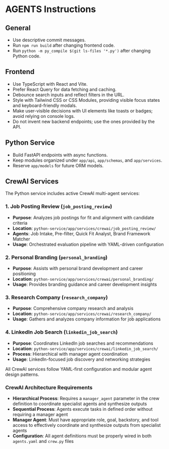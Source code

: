 # AGENTS Instructions

## General
- Use descriptive commit messages.
- Run `npm run build` after changing frontend code.
- Run `python -m py_compile $(git ls-files '*.py')` after changing Python code.

## Frontend
- Use TypeScript with React and Vite.
- Prefer React Query for data fetching and caching.
- Debounce search inputs and reflect filters in the URL.
- Style with Tailwind CSS or CSS Modules, providing visible focus states and keyboard-friendly modals.
- Make user-visible decisions with UI elements like toasts or badges; avoid relying on console logs.
- Do not invent new backend endpoints; use the ones provided by the API.

## Python Service
- Build FastAPI endpoints with async functions.
- Keep modules organized under `app/api`, `app/schemas`, and `app/services`.
- Reserve `app/models` for future ORM models.

## CrewAI Services
The Python service includes active CrewAI multi-agent services:

### 1. Job Posting Review (`job_posting_review`)
- **Purpose**: Analyzes job postings for fit and alignment with candidate criteria
- **Location**: `python-service/app/services/crewai/job_posting_review/`
- **Agents**: Job Intake, Pre-filter, Quick Fit Analyst, Brand Framework Matcher
- **Usage**: Orchestrated evaluation pipeline with YAML-driven configuration

### 2. Personal Branding (`personal_branding`)
- **Purpose**: Assists with personal brand development and career positioning
- **Location**: `python-service/app/services/crewai/personal_branding/`
- **Usage**: Provides branding guidance and career development insights

### 3. Research Company (`research_company`) 
- **Purpose**: Comprehensive company research and analysis
- **Location**: `python-service/app/services/crewai/research_company/`
- **Usage**: Gathers and analyzes company information for job applications

### 4. LinkedIn Job Search (`linkedin_job_search`)
- **Purpose**: Coordinates LinkedIn job searches and recommendations
- **Location**: `python-service/app/services/crewai/linkedin_job_search/`
- **Process**: Hierarchical with manager agent coordination
- **Usage**: LinkedIn-focused job discovery and networking strategies

All CrewAI services follow YAML-first configuration and modular agent design patterns.

### CrewAI Architecture Requirements
- **Hierarchical Process**: Requires a `manager_agent` parameter in the crew definition to coordinate specialist agents and synthesize outputs
- **Sequential Process**: Agents execute tasks in defined order without requiring a manager agent
- **Manager Agent**: Must have appropriate role, goal, backstory, and tool access to effectively coordinate and synthesize outputs from specialist agents
- **Configuration**: All agent definitions must be properly wired in both `agents.yaml` and `crew.py` files
